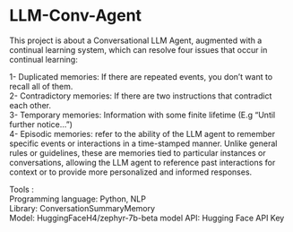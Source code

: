 # LLM-Conv-Agent

This project is about a Conversational LLM Agent, augmented with a continual learning system, which can resolve four issues that occur in continual learning: <br>

1- Duplicated memories: If there are repeated events, you don’t want to recall all of them. <br>
2- Contradictory memories: If there are two instructions that contradict each other. <br>
3- Temporary memories: Information with some finite lifetime (E.g “Until further notice…”)  
4- Episodic memories: refer to the ability of the LLM agent to remember specific events or interactions in a time-stamped manner. Unlike general rules or guidelines, these are memories tied to particular instances or conversations, allowing the LLM agent to reference past interactions for context or to provide more personalized and informed responses. <br>

Tools : <br>
Programming language: Python, NLP <br>
Library: ConversationSummaryMemory <br>
Model: HuggingFaceH4/zephyr-7b-beta model API: Hugging Face API Key 
